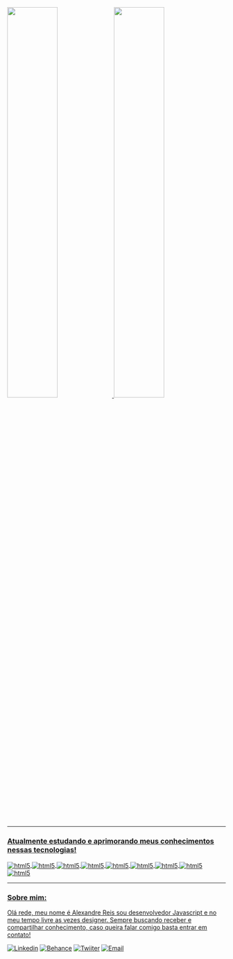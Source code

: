 
<div>
  <a href=https://github.com/zsafyre">
  <img height="48%" src="https://github-readme-stats.vercel.app/api?username=zsafyre&theme=midnight-purple">
  <img height="48%" src="https://github-readme-stats.vercel.app/api/top-langs/?username=zsafyre&hide=html,css,plpgsql&langs_count=10&layout=compact&theme=midnight-purple">
</div>

 <hr>

### Atualmente estudando e aprimorando meus conhecimentos nessas tecnologias!

<div style="display: inline_block">
  <img align="center" alt="html5" src="https://media.discordapp.net/attachments/939600830674370580/1085019582533738496/image.png" />
  <img align="center" alt="html5" src="https://media.discordapp.net/attachments/939600830674370580/1085020164950589510/image.png" />
  <img align="center" alt="html5" src="https://media.discordapp.net/attachments/939600830674370580/1085153067202265168/image.png" />
  <img align="center" alt="html5" src="https://media.discordapp.net/attachments/939600830674370580/1085152845310988428/image.png" />
  <img align="center" alt="html5" src="https://media.discordapp.net/attachments/939600830674370580/1085152947647823942/image.png" />
  <img align="center" alt="html5" src="https://media.discordapp.net/attachments/939600830674370580/1085152573301993512/image.png" />
  <img align="center" alt="html5" src="https://media.discordapp.net/attachments/939600830674370580/1085012291373781002/Sem_Titulo-1.png" />
  <img align="center" alt="html5" src="https://media.discordapp.net/attachments/939600830674370580/1085152899446866011/image.png" />
  <img align="center" alt="html5" src="https://media.discordapp.net/attachments/939600830674370580/1085152986864558120/image.png" />
</div>

 <hr>

### Sobre mim:

Olá rede, meu nome é Alexandre Reis sou desenvolvedor Javascript e no meu tempo livre as vezes designer. Sempre buscando receber e compartilhar conhecimento, caso queira falar comigo basta entrar em contato!

[![Linkedin](https://media.discordapp.net/attachments/939600830674370580/1085153023849930824/image.png)](https://www.linkedin.com/in/alexandre-reis-175252238/)
[![Behance](https://media.discordapp.net/attachments/939600830674370580/1085152789874876436/image.png)](https://www.behance.net/alexandrebento2)
[![Twiiter](https://media.discordapp.net/attachments/939600830674370580/1085155310190198917/image.png)](https://twitter.com/zsafyre)
[![Email](https://media.discordapp.net/attachments/939600830674370580/1085158364419469352/image.png)](mailto:zsafyree@hotmail.com)
